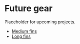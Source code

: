 # Future gear
Placeholder for upcoming projects.

- [Medium fins](medium-fins/README.md)
- [Long fins](long-fins/README.md)
